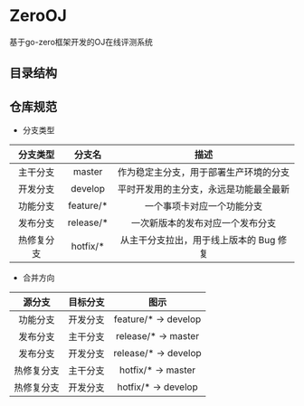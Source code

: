 # ZeroOJ

基于go-zero框架开发的OJ在线评测系统

## 目录结构

## 仓库规范

- 分支类型

|  分支类型   |     分支名     |            描述            |
|:-------:|:-----------:|:------------------------:|
|  主干分支   |   master    |   作为稳定主分支，用于部署生产环境的分支    |
|  开发分支   |   develop   |   平时开发用的主分支，永远是功能最全最新    |
|  功能分支   |  feature/*  |      一个事项卡对应一个功能分支       |
|  发布分支   |  release/*  |     一次新版本的发布对应一个发布分支     |
|  热修复分支  |  hotfix/*   |  从主干分支拉出，用于线上版本的 Bug 修复  |

- 合并方向

|   源分支   |  目标分支  |          图示          |
|:-------:|:------:|:--------------------:|
|  功能分支   |  开发分支  | feature/* -> develop |
|  发布分支   |  主干分支  | release/* -> master  |
|  发布分支   |  开发分支  | release/* -> develop |
|  热修复分支  |  主干分支  |  hotfix/* -> master  |
|  热修复分支  |  开发分支  | hotfix/* -> develop  |
